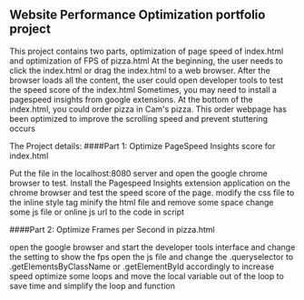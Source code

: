 ## Website Performance Optimization portfolio project

This project contains two parts, optimization of page speed of index.html and optimization of FPS of pizza.html
At the beginning, the user needs to click the index.html or drag the index.html to a web browser.
After the browser loads all the content, the user could open developer tools to test the speed score of the index.html
Sometimes, you may need to install a pagespeed insights from google extensions.
At the bottom of the index.html, you could order pizza in Cam's pizza.
This order webpage has been optimized to improve the scrolling speed and prevent stuttering occurs

The Project details:
####Part 1: Optimize PageSpeed Insights score for index.html

Put the file in the localhost:8080 server and open the google chrome browser to test.
Install the Pagespeed Insights extension application on the chrome browser and test the speed score of the page.
modify the css file to the inline style tag
minify the html file and remove some space
change some js file or online js url to the code in script

####Part 2: Optimize Frames per Second in pizza.html

open the google browser and start the developer tools interface and change the setting to show the fps
open the js file and change the .queryselector to .getElementsByClassName or .getElementById accordingly to increase speed
optimize some loops and move the local variable out of the loop to save time and simplify the loop and function

